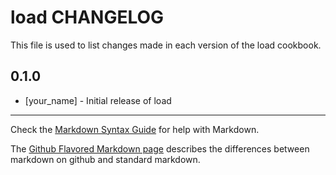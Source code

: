 load CHANGELOG
==============

This file is used to list changes made in each version of the load cookbook.

0.1.0
-----
- [your_name] - Initial release of load

- - -
Check the [Markdown Syntax Guide](http://daringfireball.net/projects/markdown/syntax) for help with Markdown.

The [Github Flavored Markdown page](http://github.github.com/github-flavored-markdown/) describes the differences between markdown on github and standard markdown.
